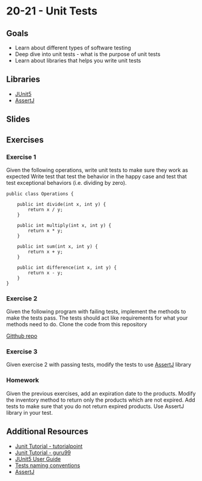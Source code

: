 # 20-21 - Unit Tests

<Teacher name="Anca"></Teacher>

## Goals
- Learn about different types of software testing
- Deep dive into unit tests - what is the purpose of unit tests
- Learn about libraries that helps you write unit tests

## Libraries
- [JUnit5](https://mvnrepository.com/artifact/org.junit.jupiter/junit-jupiter-api)
- [AssertJ](https://mvnrepository.com/artifact/org.assertj/assertj-core/3.12.2)

## Slides

<GoogleSlides src="https://docs.google.com/presentation/d/e/2PACX-1vTDaNHUgbipQAqTn6Jkb96NbQZEQ8PwcGYb1AryifB3mCQDOsQ0nip6XNm6TEDLStfRppEp1jXOYjUq/embed?start=false&loop=false&delayms=3000"></GoogleSlides>

## Exercises

### Exercise 1
Given the following operations, write unit tests to make sure they work as expected
Write test that test the behavior in the happy case and test that test exceptional behaviors (i.e. dividing by zero).

```@java
public class Operations {

    public int divide(int x, int y) {
        return x / y;
    }

    public int multiply(int x, int y) {
        return x * y;
    }

    public int sum(int x, int y) {
        return x + y;
    }

    public int difference(int x, int y) {
        return x - y;
    }
}

```


### Exercise 2
Given the following program with failing tests, implement the methods to make the tests pass. The tests should act like requirements for what your methods need to do. 
Clone the code from this repository 

[Gitthub repo](https://github.com/AncaTodirica/ReDi-unitTesting)

### Exercise 3
Given exercise 2 with passing tests, modify the tests to use [AssertJ](https://mvnrepository.com/artifact/org.assertj/assertj-core/3.12.2) library

### Homework
Given the previous exercises, add an expiration date to the products. Modify the inventory method to return only the products which are not expired. Add tests to make sure that you do not return expired products. Use AssertJ library in your test.  


## Additional Resources

 - [Junit Tutorial - tutorialpoint](https://www.tutorialspoint.com/junit/index.htm)
 - [Junit Tutorial - guru99](https://www.guru99.com/junit-tutorial.html)
 - [JUnit5 User Guide](https://junit.org/junit5/docs/current/user-guide/)
 - [Tests naming conventions](https://dzone.com/articles/7-popular-unit-test-naming)
 - [AssertJ](http://joel-costigliola.github.io/assertj/)
 

